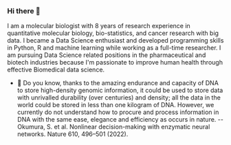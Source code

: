 ### Hi there 👋
I am a molecular biologist with 8 years of research experience in quantitative molecular biology, bio-statistics, and cancer research with big data. I became a Data Science enthusiast and developed programming skills in Python, R and machine learning while working as a full-time researcher. I am pursuing Data Science related positions in the pharmaceutical and biotech industries because I'm passionate to improve human health through effective Biomedical data science.

- 🤔 Do you know, thanks to the amazing endurance and capacity of DNA to store high-density genomic information, it could be used to store data with unrivalled durability (over centuries) and density; all the data in the world could be stored in less than one kilogram of DNA. However, we currently do not understand how to procure and process information in DNA with the same ease, elegance and efficiency as occurs in nature.
                                 -- Okumura, S. et al. Nonlinear decision-making with enzymatic neural networks. Nature 610, 496–501 (2022).
<!--
**ShiraliObul/ShiraliObul** is a ✨ _special_ ✨ repository because its `README.md` (this file) appears on your GitHub profile.

Here are some ideas to get you started:

- 🔭 I’m currently working on dd...
- 🌱 I’m currently learning ...
- 👯 I’m looking to collaborate on ...
- 🤔 I’m looking for help with ...
- 💬 Ask me about ...
- 📫 How to reach me: ...
- 😄 Pronouns: ...
- ⚡ Fun fact: ...
-->
